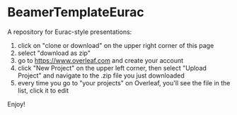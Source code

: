 # BeamerTemplateEurac

A repository for Eurac-style presentations:

1) click on "clone or download" on the upper right corner of this page
2) select "download as zip"
2) go to https://www.overleaf.com and create your account
3) click "New Project" on the upper left corner, then select "Upload Project" and navigate to the .zip file you just downloaded
4) every time you go to "your projects" on Overleaf, you'll see the file in the list, click it to edit

Enjoy!
